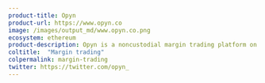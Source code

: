 ```yaml
---
product-title: Opyn
product-url: https://www.opyn.co
image: /images/output_md/www.opyn.co.png
ecosystem: ethereum
product-description: Opyn is a noncustodial margin trading platform on top of Ethereum, Compound, Uniswap, and DAI, enabling anyone to go long or short.
coltitle:  "Margin trading"
colpermalink: margin-trading
twitter: https://twitter.com/opyn_
---
```

